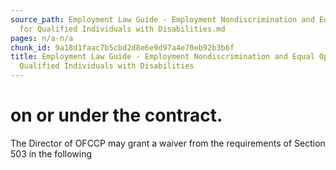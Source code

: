 ```yaml
---
source_path: Employment Law Guide - Employment Nondiscrimination and Equal Opportunity
  for Qualified Individuals with Disabilities.md
pages: n/a-n/a
chunk_id: 9a18d1faac7b5cbd2d8e6e9d97a4e70eb92b3b6f
title: Employment Law Guide - Employment Nondiscrimination and Equal Opportunity for
  Qualified Individuals with Disabilities
---
```

# on or under the contract.

The Director of OFCCP may grant a waiver from the requirements of Section 503 in the following
